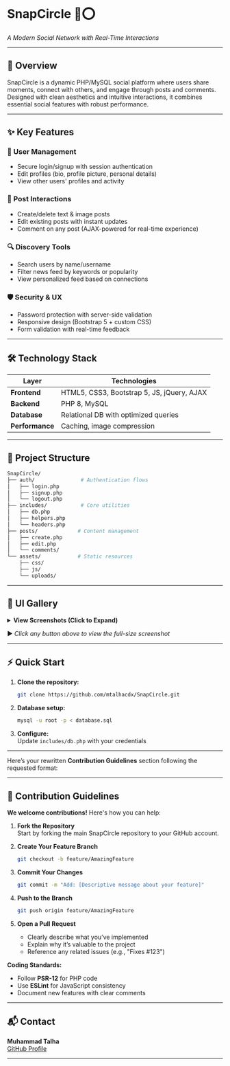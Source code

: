 # **SnapCircle 📸⭕**  
*A Modern Social Network with Real-Time Interactions*  

---

## **🚀 Overview**  
SnapCircle is a dynamic PHP/MySQL social platform where users share moments, connect with others, and engage through posts and comments. Designed with clean aesthetics and intuitive interactions, it combines essential social features with robust performance.  

---

## **✨ Key Features**  

### **🔐 User Management**  
- Secure login/signup with session authentication  
- Edit profiles (bio, profile picture, personal details)  
- View other users' profiles and activity  

### **📢 Post Interactions**  
- Create/delete text & image posts  
- Edit existing posts with instant updates  
- Comment on any post (AJAX-powered for real-time experience)  

### **🔍 Discovery Tools**  
- Search users by name/username  
- Filter news feed by keywords or popularity  
- View personalized feed based on connections  

### **🛡️ Security & UX**  
- Password protection with server-side validation  
- Responsive design (Bootstrap 5 + custom CSS)  
- Form validation with real-time feedback  

---

## **🛠️ Technology Stack**  

| Layer        | Technologies         |  
|--------------|----------------------|  
| **Frontend** |HTML5, CSS3, Bootstrap 5, JS, jQuery, AJAX |  
| **Backend**  | PHP 8, MySQL         |  
| **Database** | Relational DB with optimized queries |  
| **Performance** | Caching, image compression |  

---

## **📂 Project Structure**  

```bash
SnapCircle/
├── auth/               # Authentication flows
│   ├── login.php
│   ├── signup.php
│   └── logout.php
├── includes/           # Core utilities
│   ├── db.php
│   ├── helpers.php
│   └── headers.php
├── posts/             # Content management
│   ├── create.php
│   ├── edit.php
│   └── comments/
└── assets/            # Static resources
    ├── css/
    ├── js/
    └── uploads/
```


---

## 📱 UI Gallery

<details>
<summary><b>View Screenshots (Click to Expand)</b></summary>

| [Profile Page](Profile.png) | [News Feed](Feed.png) | [Comment Section](Comment.png) |
|-----------------------------|-----------------------|--------------------------------|
| *User profile interface*    | *Main activity feed*  | *Threaded discussions*         |

</details>

▶ *Click any button above to view the full-size screenshot*

---

## **⚡ Quick Start**  

1. **Clone the repository:**  
   ```bash
   git clone https://github.com/mtalhacdx/SnapCircle.git
   ```  
2. **Database setup:**  
   ```bash
   mysql -u root -p < database.sql
   ```  
3. **Configure:**  
   Update `includes/db.php` with your credentials  

---

Here’s your rewritten **Contribution Guidelines** section following the requested format:

---

## **🤝 Contribution Guidelines**  

**We welcome contributions!** Here's how you can help:  

1. **Fork the Repository**  
   Start by forking the main SnapCircle repository to your GitHub account.  

2. **Create Your Feature Branch**  
   ```bash
   git checkout -b feature/AmazingFeature
   ```  

3. **Commit Your Changes**  
   ```bash
   git commit -m "Add: [Descriptive message about your feature]"
   ```  

4. **Push to the Branch**  
   ```bash
   git push origin feature/AmazingFeature
   ```  

5. **Open a Pull Request**  
   - Clearly describe what you’ve implemented  
   - Explain why it’s valuable to the project  
   - Reference any related issues (e.g., "Fixes #123")  

**Coding Standards:**  
- Follow **PSR-12** for PHP code  
- Use **ESLint** for JavaScript consistency  
- Document new features with clear comments  

---

## **📬 Contact**  
**Muhammad Talha**  
[GitHub Profile](https://github.com/mtalhacdx)

---
